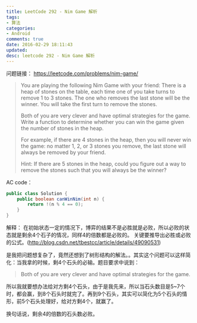 ```yaml
---
title: LeetCode 292 - Nim Game 解析
tags:
- 算法
categories:
- Android
comments: true
date: 2016-02-29 18:11:43
updated:
desc: leetcode 292 - Nim Game 解析
---
```


问题链接： https://leetcode.com/problems/nim-game/

> You are playing the following Nim Game with your friend: There is a heap of stones on the table, each time one of you take turns to remove 1 to 3 stones. The one who removes the last stone will be the winner. You will take the first turn to remove the stones.
>
> Both of you are very clever and have optimal strategies for the game. Write a function to determine whether you can win the game given the number of stones in the heap.
>
> For example, if there are 4 stones in the heap, then you will never win the game: no matter 1, 2, or 3 stones you remove, the last stone will always be removed by your friend.
>
> Hint:
> If there are 5 stones in the heap, could you figure out a way to remove the stones such that you will always be the winner?

AC code：

```java
public class Solution {
    public boolean canWinNim(int n) {
        return !(n % 4 == 0);
    }
}
```

解释：
在初始状态一定的情况下，博弈的结果不是必胜就是必败，所以必败的状态就是剩余4个石子的情况，同样4的倍数都是必败的。
关键要推导出必胜或必败的公式。(http://blog.csdn.net/tbestcc/article/details/49090531)

是我把问题想复杂了，竟然还想到了树形结构的解法。。其实这个问题可以这样简化：当我拿的时候，剩4个石头的必输。题目要求中说到：
> Both of you are very clever and have optimal strategies for the game.

所以我就要想办法给对方剩4个石头，由于是我先来，所以当石头数目是5~7个时，都会赢，到8个石头时就完了。再到9个石头，其实可以简化为5个石头的情形，前5个石头处理好，给对方剩4个，就赢了。

换句话说，剩余4的倍数的石头数必败。


